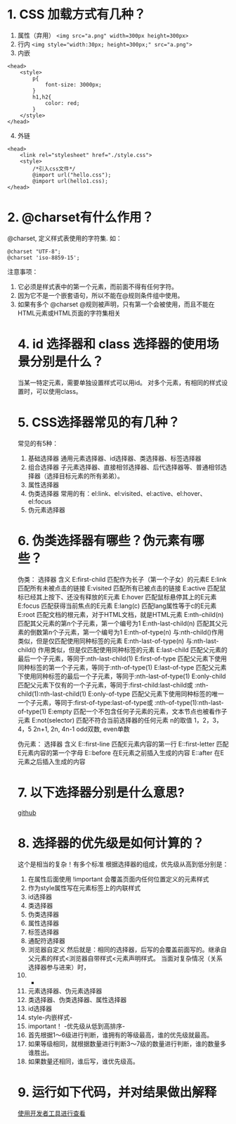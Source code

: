 # 1. CSS 加载方式有几种？
1. 属性（弃用）
`<img src="a.png" width=300px height=300px>`
2. 行内
`<img style="width:30px; height=300px;" src="a.png">`
3. 内嵌

```
<head>
    <style>
        p{
            font-size: 3000px;
        }
        h1,h2{
            color: red;
        }
    </style>
</head>
```
4. 外链

```
<head>
    <link rel="stylesheet" href="./style.css">
    <style>
        /*引入css文件*/
        @import url("hello.css");
        @import url(hello1.css);
</head>
```

# 2. @charset有什么作用？
@charset, 定义样式表使用的字符集.
如：

```
@charset "UTF-8"; 
@charset 'iso-8859-15';
```
注意事项：
1. 它必须是样式表中的第一个元素，而前面不得有任何字符。
2. 因为它不是一个嵌套语句，所以不能在@规则条件组中使用。
3. 如果有多个 @charset @规则被声明，只有第一个会被使用，而且不能在HTML元素或HTML页面的字符集相关 <style> 元素内的样式属性内使用。
@charset在某些 CSS 属性中使用非 ASCII 字符时非常有用，例如 content(伪元素)。
# 3. @import有什么作用？如何使用？
答：引入外部样式表。
<style>
@import url("index.css");
@import url('index.css');
@import url(index.css);
@import 'custom.css';
@import "common.css";
@import url('landscape.css') screen and (orientation:landscape);
</style>
# 4. id 选择器和 class 选择器的使用场景分别是什么？
当某一特定元素，需要单独设置样式可以用id。
对多个元素，有相同的样式设置时，可以使用class。
# 5. CSS选择器常见的有几种？
常见的有5种：
1. 基础选择器
   通用元素选择器、id选择器、类选择器、标签选择器
2. 组合选择器
    子元素选择器、直接相邻选择器、后代选择器等、普通相邻选择器（选择目标元素的所有弟弟）。
3. 属性选择器
4. 伪类选择器
    常用的有：el:link、el:visited、el:active、el:hover、el:focus
5. 伪元素选择器
# 6. 伪类选择器有哪些？伪元素有哪些？
伪类：
    选择器	            含义
E:first-child	匹配作为长子（第一个子女）的元素E
E:link	      匹配所有未被点击的链接
E:visited	   匹配所有已被点击的链接
E:active	      匹配鼠标已经其上按下、还没有释放的E元素
E:hover	      匹配鼠标悬停其上的E元素
E:focus	      匹配获得当前焦点的E元素
E:lang(c)	   匹配lang属性等于c的E元素
E:root	      匹配文档的根元素，对于HTML文档，就是HTML元素
E:nth-child(n)      	匹配其父元素的第n个子元素，第一个编号为1
E:nth-last-child(n)	   匹配其父元素的倒数第n个子元素，第一个编号为1
E:nth-of-type(n)	      与:nth-child()作用类似，但是仅匹配使用同种标签的元素
E:nth-last-of-type(n)	与:nth-last-child() 作用类似，但是仅匹配使用同种标签的元素
E:last-child	         匹配父元素的最后一个子元素，等同于:nth-last-child(1)
E:first-of-type	    匹配父元素下使用同种标签的第一个子元素，等同于:nth-of-type(1)
E:last-of-type  	    匹配父元素下使用同种标签的最后一个子元素，等同于:nth-last-of-type(1)
E:only-child	       匹配父元素下仅有的一个子元素，等同于:first-child:last-child或 :nth-child(1):nth-last-child(1)
E:only-of-type	       匹配父元素下使用同种标签的唯一一个子元素，等同于:first-of-type:last-of-type或 :nth-of-type(1):nth-last-of-type(1)
E:empty	             匹配一个不包含任何子元素的元素，文本节点也被看作子元素
E:not(selector)	     匹配不符合当前选择器的任何元素
                        n的取值
                        1，2，3，4，5
                        2n+1, 2n, 4n-1
                        odd双数, even单数

伪元素：
    选择器	        含义
E::first-line	   匹配E元素内容的第一行
E::first-letter	匹配E元素内容的第一个字母
E::before	      在E元素之前插入生成的内容
E::after	         在E元素之后插入生成的内容

# 7. 以下选择器分别是什么意思?
[github](https://github.com/ComicParty/resume/blob/master/projects/U6/exercise7%E5%AF%B9%E4%B8%8B%E5%88%97CSS%E9%80%89%E6%8B%A9%E5%99%A8%E8%BF%9B%E8%A1%8C%E8%A7%A3%E9%87%8A.css)
# 8. 选择器的优先级是如何计算的？
这个是相当的复杂！有多个标准
根据选择器的组成，优先级从高到低分别是：
1. 在属性后面使用 !important 会覆盖页面内任何位置定义的元素样式
2. 作为style属性写在元素标签上的内联样式
3. id选择器
4. 类选择器
5. 伪类选择器
6. 属性选择器
7. 标签选择器
8. 通配符选择器
9. 浏览器自定义
然后就是：相同的选择器，后写的会覆盖前面写的。继承自父元素的样式<浏览器自带样式<元素声明样式。
当面对复杂情况（关系选择器参与进来）时， 
1. * 
2. 元素选择器、伪元素选择器 
3. 类选择器、伪类选择器、属性选择器 
4. id选择器 
5. style-内嵌样式-
6. important！
   -优先级从低到高排序-
1. 首先根据1～6级进行判断，谁拥有的等级最高，谁的优先级就最高。
2. 如果等级相同，就根据数量进行判断3～7级的数量进行判断，谁的数量多谁胜出。
3. 如果数量还相同，谁后写，谁优先级高。
# 9. 运行如下代码，并对结果做出解释
[使用开发者工具进行查看](https://comicparty.github.io/resume/projects/U6/exercise9.html)


